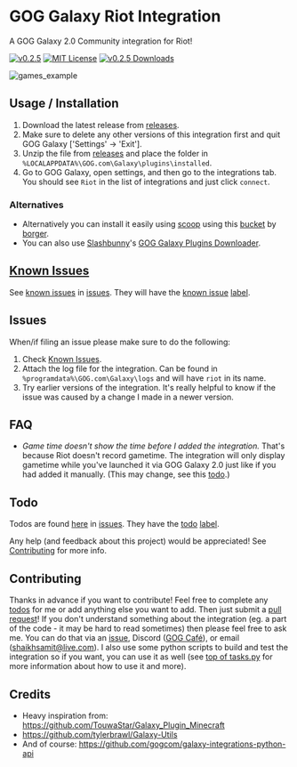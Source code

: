 # GOG Galaxy Riot Integration

A GOG Galaxy 2.0 Community integration for Riot!

[![v0.2.5](https://img.shields.io/badge/version-v0.2.5-blue)](https://github.com/urwrstkn8mare/galaxy-riot-integration/releases/tag/v0.2.5)
[![MIT License](https://img.shields.io/github/license/urwrstkn8mare/galaxy-riot-integration)](https://github.com/urwrstkn8mare/galaxy-riot-integration/blob/master/LICENSE)
[![v0.2.5 Downloads](https://img.shields.io/github/downloads/urwrstkn8mare/galaxy-riot-integration/v0.2.5/total.svg)](https://github.com/urwrstkn8mare/galaxy-riot-integration/releases/tag/v0.2.5)

![games_example](https://raw.githubusercontent.com/urwrstkn8mare/gog-riot-integration/master/screenshot.png)

## Usage / Installation

1. Download the latest release from [releases](https://github.com/urwrstkn8mare/galaxy-riot-integration/releases).
2. Make sure to delete any other versions of this integration first and quit GOG Galaxy ['Settings' -> 'Exit'].
3. Unzip the file from [releases](https://github.com/urwrstkn8mare/gog-riot-integration/releases) and place the folder in `%LOCALAPPDATA%\GOG.com\Galaxy\plugins\installed`.
4. Go to GOG Galaxy, open settings, and then go to the integrations tab. You should see `Riot` in the list of integrations and just click `connect`.

### Alternatives

- Alternatively you can install it easily using [scoop](https://scoop.sh/) using this [bucket](https://github.com/borger/scoop-galaxy-integrations) by [borger](https://github.com/borger).
- You can also use [Slashbunny](https://github.com/Slashbunny)'s [GOG Galaxy Plugins Downloader](https://github.com/Slashbunny/gog-galaxy-plugin-downloader).

## [Known Issues](https://github.com/urwrstkn8mare/galaxy-riot-integration/issues?q=label%3A%22known+issue%22+)

See [known issues](https://github.com/urwrstkn8mare/galaxy-riot-integration/issues?q=label%3A%22known+issue%22+) in [issues](https://github.com/urwrstkn8mare/galaxy-riot-integration/issues). They will have the [known issue](https://github.com/urwrstkn8mare/galaxy-riot-integration/issues?q=label%3A%22known+issue%22+) [label](https://github.com/urwrstkn8mare/galaxy-riot-integration/labels).

## Issues

When/if filing an issue please make sure to do the following:

1. Check [Known Issues](#known-issues).
2. Attach the log file for the integration. Can be found in `%programdata%\GOG.com\Galaxy\logs` and will have `riot` in its name.
3. Try earlier versions of the integration. It's really helpful to know if the issue was caused by a change I made in a newer version.

## FAQ

- _Game time doesn't show the time before I added the integration._
  That's because Riot doesn't record gametime. The integration will only display gametime while you've launched it via GOG Galaxy 2.0 just like if you had added it manually. (This may change, see this [todo](https://github.com/urwrstkn8mare/galaxy-riot-integration/issues/7).)

## Todo

Todos are found [here](https://github.com/urwrstkn8mare/galaxy-riot-integration/labels/todo) in [issues](https://github.com/urwrstkn8mare/galaxy-riot-integration/issues). They have the [todo](https://github.com/urwrstkn8mare/galaxy-riot-integration/labels/todo) [label](https://github.com/urwrstkn8mare/galaxy-riot-integration/labels).

Any help (and feedback about this project) would be appreciated! See [Contributing](#contributing) for more info.

## Contributing

Thanks in advance if you want to contribute! Feel free to complete any [todos](#todo) for me or add anything else you want to add. Then just submit a [pull request](https://github.com/urwrstkn8mare/galaxy-riot-integration/pulls)! If you don't understand something about the integration (eg. a part of the code - it may be hard to read sometimes) then please feel free to ask me. You can do that via an [issue](https://github.com/urwrstkn8mare/galaxy-riot-integration/issues/new), Discord ([GOG Café](https://discord.gg/bT2HJ9k)), or email (shaikhsamit@live.com). I also use some python scripts to build and test the integration so if you want, you can use it as well (see [top of tasks.py](tasks.py#L1-L10) for more information about how to use it and more).

## Credits

- Heavy inspiration from: <https://github.com/TouwaStar/Galaxy_Plugin_Minecraft>
- <https://github.com/tylerbrawl/Galaxy-Utils>
- And of course: <https://github.com/gogcom/galaxy-integrations-python-api>
